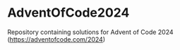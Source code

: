 # AdventOfCode2024

Repository containing solutions for Advent of Code 2024 (https://adventofcode.com/2024)
